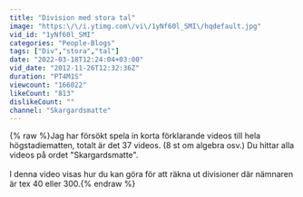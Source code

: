 ```yaml
---
title: "Division med stora tal"
image: "https:\/\/i.ytimg.com\/vi\/1yNf60l_SMI\/hqdefault.jpg"
vid_id: "1yNf60l_SMI"
categories: "People-Blogs"
tags: ["Div","stora","tal"]
date: "2022-03-18T12:24:04+03:00"
vid_date: "2012-11-26T12:32:36Z"
duration: "PT4M1S"
viewcount: "166022"
likeCount: "813"
dislikeCount: ""
channel: "Skargardsmatte"
---
```

{% raw %}Jag har försökt spela in korta förklarande videos till hela högstadiematten, totalt är det 37 videos. (8 st om algebra osv.) Du hittar alla videos på ordet &quot;Skargardsmatte&quot;. <br /><br />I denna video visas hur du kan göra för att räkna ut divisioner där nämnaren är tex 40 eller  300.{% endraw %}
